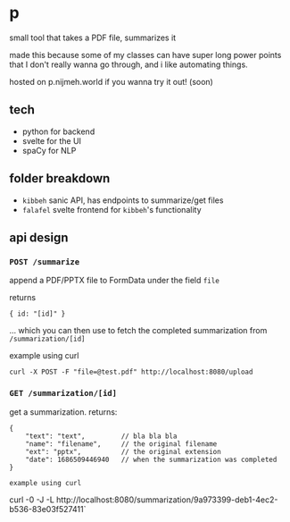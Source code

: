 # p

small tool that takes a PDF file, summarizes it

made this because some of my classes can have super long power points that I don't really wanna go through, and i like automating things.

hosted on p.nijmeh.world if you wanna try it out! (soon)

## tech
- python for backend
- svelte for the UI
- spaCy for NLP

## folder breakdown
- `kibbeh` sanic API, has endpoints to summarize/get files
- `falafel` svelte frontend for `kibbeh`'s functionality

## api design

### `POST /summarize`

append a PDF/PPTX file to FormData under the field `file`

returns 
```jsonc
{ id: "[id]" }
```
... which you can then use to fetch the completed summarization from `/summarization/[id]`

example using curl
```
curl -X POST -F "file=@test.pdf" http://localhost:8080/upload
```

### `GET /summarization/[id]`

get a summarization. returns:
```jsonc
{
    "text": "text",         // bla bla bla
    "name": "filename",     // the original filename
    "ext": "pptx",          // the original extension
    "date": 1686509446940   // when the summarization was completed
}

example using curl
```
curl -0 -J -L http://localhost:8080/summarization/9a973399-deb1-4ec2-b536-83e03f527411`
```